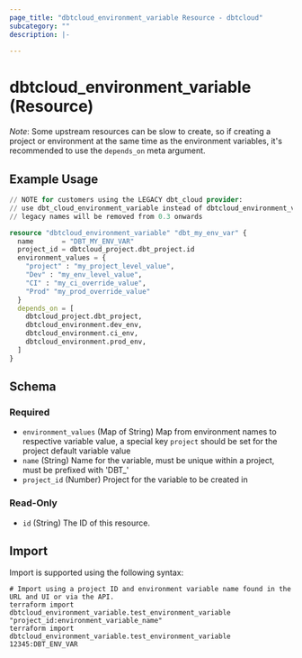 ```yaml
---
page_title: "dbtcloud_environment_variable Resource - dbtcloud"
subcategory: ""
description: |-
  
---
```


# dbtcloud_environment_variable (Resource)

*Note*: Some upstream resources can be slow to create, so if creating a project or environment at
the same time as the environment variables, it's recommended to use the `depends_on` meta argument.

## Example Usage

```terraform
// NOTE for customers using the LEGACY dbt_cloud provider:
// use dbt_cloud_environment_variable instead of dbtcloud_environment_variable for the legacy resource names
// legacy names will be removed from 0.3 onwards

resource "dbtcloud_environment_variable" "dbt_my_env_var" {
  name       = "DBT_MY_ENV_VAR"
  project_id = dbtcloud_project.dbt_project.id
  environment_values = {
    "project" : "my_project_level_value",
    "Dev" : "my_env_level_value",
    "CI" : "my_ci_override_value",
    "Prod" "my_prod_override_value"
  }
  depends_on = [
    dbtcloud_project.dbt_project,
    dbtcloud_environment.dev_env,
    dbtcloud_environment.ci_env,
    dbtcloud_environment.prod_env,
  ]
}
```

<!-- schema generated by tfplugindocs -->
## Schema

### Required

- `environment_values` (Map of String) Map from environment names to respective variable value, a special key `project` should be set for the project default variable value
- `name` (String) Name for the variable, must be unique within a project, must be prefixed with 'DBT_'
- `project_id` (Number) Project for the variable to be created in

### Read-Only

- `id` (String) The ID of this resource.

## Import

Import is supported using the following syntax:

```shell
# Import using a project ID and environment variable name found in the URL and UI or via the API.
terraform import dbtcloud_environment_variable.test_environment_variable "project_id:environment_variable_name"
terraform import dbtcloud_environment_variable.test_environment_variable 12345:DBT_ENV_VAR
```